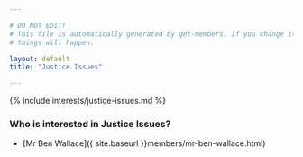 ```yaml
---

# DO NOT EDIT!
# This file is automatically generated by get-members. If you change it, bad
# things will happen.

layout: default
title: "Justice Issues"

---
```


{% include interests/justice-issues.md %}

### Who is interested in Justice Issues?


* [Mr Ben Wallace]({ site.baseurl }}members/mr-ben-wallace.html)
